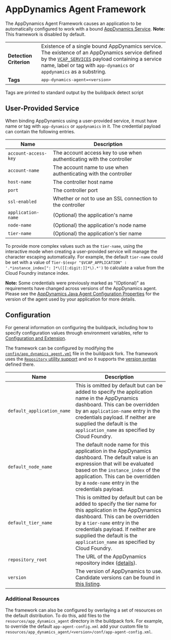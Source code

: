 # AppDynamics Agent Framework
The AppDynamics Agent Framework causes an application to be automatically configured to work with a bound [AppDynamics Service][].  **Note:** This framework is disabled by default.

<table>
  <tr>
    <td><strong>Detection Criterion</strong></td><td>Existence of a single bound AppDynamics service. The existence of an AppDynamics service defined by the <a href="http://docs.cloudfoundry.org/devguide/deploy-apps/environment-variable.html#VCAP-SERVICES"><code>VCAP_SERVICES</code></a> payload containing a service name, label or tag with <code>app-dynamics</code> or <code>appdynamics</code> as a substring.
</td>
  </tr>
  <tr>
    <td><strong>Tags</strong></td><td><tt>app-dynamics-agent=&lt;version&gt;</tt></td>
  </tr>
</table>
Tags are printed to standard output by the buildpack detect script

## User-Provided Service
When binding AppDynamics using a user-provided service, it must have name or tag with `app-dynamics` or `appdynamics` in it. The credential payload can contain the following entries.

| Name | Description
| ---- | -----------
| `account-access-key` | The account access key to use when authenticating with the controller
| `account-name` | The account name to use when authenticating with the controller
| `host-name` | The controller host name
| `port` | The controller port
| `ssl-enabled` | Whether or not to use an SSL connection to the controller
| `application-name` | (Optional) the application's name
| `node-name` | (Optional) the application's node name
| `tier-name` | (Optional) the application's tier name

To provide more complex values such as the `tier-name`, using the interactive mode when creating a user-provided service will manage the character escaping automatically. For example, the default `tier-name` could be set with a value of `Tier-$(expr "$VCAP_APPLICATION" : '.*instance_index[": ]*\([[:digit:]]*\).*')` to calculate a value from the Cloud Foundry instance index.

**Note:** Some credentials were previously marked as "(Optional)" as requirements have changed across versions of the AppDynamics agent.  Please see the [AppDynamics Java Agent Configuration Properties][] for the version of the agent used by your application for more details.

## Configuration
For general information on configuring the buildpack, including how to specify configuration values through environment variables, refer to [Configuration and Extension][].

The framework can be configured by modifying the [`config/app_dynamics_agent.yml`][] file in the buildpack fork. The framework uses the [`Repository` utility support][repositories] and so it supports the [version syntax][] defined there.

| Name | Description
| ---- | -----------
| `default_application_name` | This is omitted by default but can be added to specify the application name in the AppDynamics dashboard. This can be overridden by an `application-name` entry in the credentials payload. If neither are supplied the default is the `application_name` as specified by Cloud Foundry.
| `default_node_name` | The default node name for this application in the AppDynamics dashboard. The default value is an expression that will be evaluated based on the `instance_index` of the application. This can be overridden by a `node-name` entry in the credentials payload.
| `default_tier_name` | This is omitted by default but can be added to specify the tier name for this application in the AppDynamics dashboard. This can be overridden by a `tier-name` entry in the credentials payload. If neither are supplied the default is the `application_name` as specified by Cloud Foundry.
| `repository_root` | The URL of the AppDynamics repository index ([details][repositories]).
| `version` | The version of AppDynamics to use. Candidate versions can be found in [this listing][].

### Additional Resources
The framework can also be configured by overlaying a set of resources on the default distribution. To do this, add files to the `resources/app_dynamics_agent` directory in the buildpack fork. For example, to override the default `app-agent-config.xml` add your custom file to `resources/app_dynamics_agent/<version>/conf/app-agent-config.xml`.

[`config/app_dynamics_agent.yml`]: ../config/app_dynamics_agent.yml
[AppDynamics Java Agent Configuration Properties]: https://docs.appdynamics.com/display/PRO42/Java+Agent+Configuration+Properties
[AppDynamics Service]: http://www.appdynamics.com
[Configuration and Extension]: ../README.md#configuration-and-extension
[repositories]: extending-repositories.md
[this listing]: https://packages.appdynamics.com/java/index.yml
[version syntax]: extending-repositories.md#version-syntax-and-ordering
